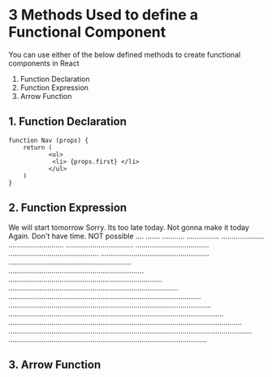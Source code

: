 # 3 Methods Used to define a Functional Component

You can use either of the below defined methods to create functional components in React

1. Function Declaration
2. Function Expression
3. Arrow Function


## 1. Function Declaration

```
function Nav (props) {
	return (
		   <ul>
			<li> {props.first} </li>
		   </ul>
	)
}
```

## 2. Function Expression
We will start tomorrow
Sorry. Its too late today. Not gonna make it today
Again. Don't have time. NOT possible
....
.......
...........
................
.....................
...........................
.................................
....................................
............................................
.....................................................
............................................................
..................................................................
...........................................................................
...................................................................................
..............................................................................................
...................................................................................................
.........................................................................................................
..................................................................................................................
.......................................................................................................................
.................................................................................................


## 3. Arrow Function